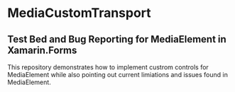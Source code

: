 # MediaCustomTransport

## Test Bed and Bug Reporting for MediaElement in Xamarin.Forms

This repository demonstrates how to implement custrom controls for MediaElement while also pointing out current limiations and issues found in MediaElement.

